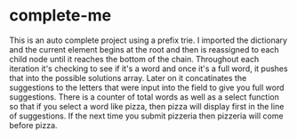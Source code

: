 # complete-me
This is an auto complete project using a prefix trie. I imported the dictionary and the current element begins at the root and then is reassigned to each child node until it reaches the bottom of the chain. 
Throughout each iteration it's checking to see if it's a word and once it's a full word, it pushes that into the possible solutions array. Later on it concatinates the suggestions to the letters that were input into the field to give you full word suggestions. 
There is a counter of total words as well as a select function so that if you select a word like pizza, then pizza will display first in the line of suggestions. If the next time you submit pizzeria then pizzeria will come before pizza. 

